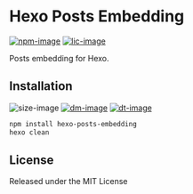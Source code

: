 # Hexo Posts Embedding

[![npm-image]][npm-url]
[![lic-image]](LICENSE)

Posts embedding for Hexo.

## Installation

![size-image]
[![dm-image]][npm-url]
[![dt-image]][npm-url]

```bash
npm install hexo-posts-embedding
hexo clean
```

## License

Released under the MIT License

[npm-image]: https://img.shields.io/npm/v/hexo-posts-embedding?style=for-the-badge
[lic-image]: https://img.shields.io/npm/l/hexo-posts-embedding?style=for-the-badge

[size-image]: https://img.shields.io/github/languages/code-size/next-theme/hexo-posts-embedding?style=for-the-badge
[dm-image]: https://img.shields.io/npm/dm/hexo-posts-embedding?style=for-the-badge
[dt-image]: https://img.shields.io/npm/dt/hexo-posts-embedding?style=for-the-badge

[npm-url]: https://www.npmjs.com/package/hexo-posts-embedding
